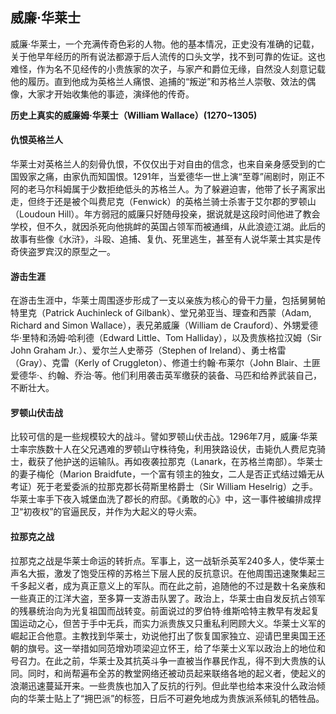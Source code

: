 <!--begin
title:'A knight of The Republic —— About me',
subtitle:'威廉·华莱士，一个充满传奇色彩的人物。他的基本情况，正史没有准确的记载，关于他早年经历的所有说法都源于后人流传的口头文学，找不到可靠的佐证。',
bgphoto:'#f60',
publishTime:'2015/12/1' 
end-->

## 威廉·华莱士

威廉·华莱士，一个充满传奇色彩的人物。他的基本情况，正史没有准确的记载，关于他早年经历的所有说法都源于后人流传的口头文学，找不到可靠的佐证。这也难怪，作为名不见经传的小贵族家的次子，与家产和爵位无缘，自然没人刻意记载他的履历。直到他成为英格兰人痛恨、追捕的“叛逆”和苏格兰人崇敬、效法的偶像，大家才开始收集他的事迹，演绎他的传奇。

**历史上真实的威廉姆·华莱士（William Wallace）(1270~1305)**

#### 仇恨英格兰人

华莱士对英格兰人的刻骨仇恨，不仅仅出于对自由的信念，也来自亲身感受到的亡国毁家之痛，由家仇而知国恨。1291年，当爱德华一世上演“至尊”闹剧时，刚正不阿的老马尔科姆属于少数拒绝低头的苏格兰人。为了躲避迫害，他带了长子离家出走，但终于还是被个叫费尼克（Fenwick）的英格兰骑士杀害于艾尔郡的罗顿山（Loudoun Hill）。年方弱冠的威廉只好随母投亲，据说就是这段时间他进了教会学校，但不久，就因杀死向他挑衅的英国占领军而被通缉，从此浪迹江湖。此后的故事有些像《水浒》，斗殴、追捕、复仇、死里逃生，甚至有人说华莱士其实是传奇侠盗罗宾汉的原型之一。

#### 游击生涯

在游击生涯中，华莱士周围逐步形成了一支以亲族为核心的骨干力量，包括舅舅帕特里克（Patrick Auchinleck of Gilbank）、堂兄弟亚当、理查和西蒙（Adam, Richard and Simon Wallace），表兄弟威廉（William de Crauford）、外甥爱德华·里特和汤姆·哈利德（Edward Little、Tom Halliday），以及贵族格拉汉姆（Sir John Graham Jr.）、爱尔兰人史蒂芬（Stephen of Ireland）、勇士格雷（Gray）、克雷（Kerly of Cruggleton）、修道士约翰·布莱尔（John Blair、土匪爱德华·、约翰、乔治·等。他们利用袭击英军缴获的装备、马匹和给养武装自己，不断壮大。

#### 罗顿山伏击战

比较可信的是一些规模较大的战斗。譬如罗顿山伏击战。1296年7月，威廉·华莱士率宗族数十人在父兄遇难的罗顿山守株待兔，利用狭路设伏，击毙仇人费尼克骑士，截获了他护送的运输队。再如夜袭拉那克（Lanark，在苏格兰南部）。华莱士的妻子梅伦（Marion Braidfute，一个富有领主的独女，二人是否正式结过婚无从考证）死于老爱委派的拉那克郡长荷斯里格爵士（Sir William Heselrig）之手。华莱士率手下夜入城堡血洗了郡长的府邸。《勇敢的心》中，这一事件被编排成捍卫“初夜权”的官逼民反，并作为大起义的导火索。

#### 拉那克之战

拉那克之战是华莱士命运的转折点。军事上，这一战斩杀英军240多人，使华莱士声名大振，激发了饱受压榨的苏格兰下层人民的反抗意识。在他周围迅速聚集起三千多起义者，成为真正意义上的军队。而在此之前，追随他的不过是数十名亲族和一些真正的江洋大盗，至多算一支游击队罢了。政治上，华莱士由自发反抗占领军的残暴统治向为光复祖国而战转变。前面说过的罗伯特·维斯哈特主教早有发起复国运动之心，但苦于手中无兵，而实力派贵族又只重私利罔顾大义。华莱士义军的崛起正合他意。主教找到华莱士，劝说他打出了恢复国家独立、迎请巴里奥国王还朝的旗号。这一举措如同范增劝项梁迎立怀王，给了华莱士义军以政治上的地位和号召力。在此之前，华莱士及其抗英斗争一直被当作暴民作乱，得不到大贵族的认同。同时，和尚帮遍布全苏的教堂网络还被动员起来联络各地的起义者，使起义的浪潮迅速蔓延开来。一些贵族也加入了反抗的行列。但此举也给本来没什么政治倾向的华莱士贴上了“拥巴派”的标签，日后不可避免地成为贵族派系倾轧的牺牲品。
